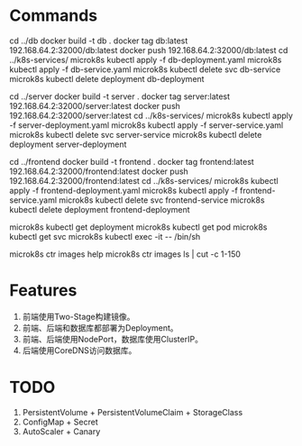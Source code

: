 # Commands
cd ../db
docker build -t db .
docker tag db:latest 192.168.64.2:32000/db:latest
docker push 192.168.64.2:32000/db:latest
cd ../k8s-services/
microk8s kubectl apply -f db-deployment.yaml
microk8s kubectl apply -f db-service.yaml
microk8s kubectl delete svc db-service
microk8s kubectl delete deployment db-deployment

cd ../server
docker build -t server .
docker tag server:latest 192.168.64.2:32000/server:latest
docker push 192.168.64.2:32000/server:latest
cd ../k8s-services/
microk8s kubectl apply -f server-deployment.yaml
microk8s kubectl apply -f server-service.yaml
microk8s kubectl delete svc server-service
microk8s kubectl delete deployment server-deployment

cd ../frontend
docker build -t frontend .
docker tag frontend:latest 192.168.64.2:32000/frontend:latest
docker push 192.168.64.2:32000/frontend:latest
cd ../k8s-services/
microk8s kubectl apply -f frontend-deployment.yaml
microk8s kubectl apply -f frontend-service.yaml
microk8s kubectl delete svc frontend-service
microk8s kubectl delete deployment frontend-deployment

microk8s kubectl get deployment
microk8s kubectl get pod
microk8s kubectl get svc
microk8s kubectl exec -it <pod> -- /bin/sh

microk8s ctr images help
microk8s ctr images ls | cut -c 1-150

# Features
1. 前端使用Two-Stage构建镜像。
2. 前端、后端和数据库都部署为Deployment。
3. 前端、后端使用NodePort，数据库使用ClusterIP。
4. 后端使用CoreDNS访问数据库。

# TODO
1. PersistentVolume + PersistentVolumeClaim + StorageClass
2. ConfigMap + Secret
3. AutoScaler + Canary